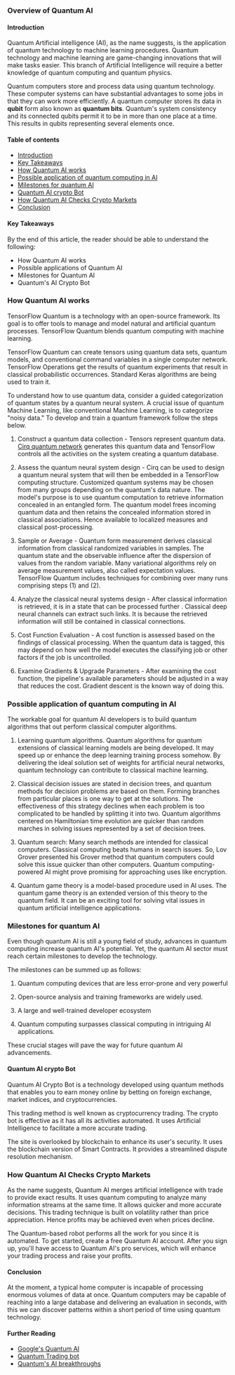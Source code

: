 ### Overview of Quantum AI

#### Introduction

Quantum Artificial intelligence (AI), as the name suggests, is the application of quantum technology to machine learning procedures. Quantum technology and machine learning are game-changing innovations that will make tasks easier. This branch of  Artificial Intelligence will require a better knowledge of quantum computing and quantum physics.  

Quantum computers store and process data using quantum technology. These computer systems can have substantial advantages to some jobs in that they can work more efficiently. 
A quantum computer stores its data in **qubit** form also known as **quantum bits**. Quantum's system consistency and its connected qubits permit it to be in more than one place at a time. This results in qubits representing several elements once.

#### Table of contents
- [Introduction](#introduction)
- [Key Takeaways](#key-takeaways)
- [How Quantum AI works](#how-quontum-ai-works)
- [Possible application of quantum computing in AI](#possible-application-of-quontum-computing-in-ai)
- [Milestones for quantum AI](#milestone-for-quontum-ai)
- [Quantum AI crypto Bot](#quantum-ai-crypto)
- [How Quantum AI Checks Crypto Markets](#how-quontum-ai-checks-crypto-markets)
- [Conclusion](#conclusion)

#### Key Takeaways
By the end of this article, the reader should be able to understand the following:
* How Quantum AI works
* Possible applications of Quantum AI
* Milestones for Quantum AI
* Quantum's AI Crypto Bot

### How Quantum AI works

TensorFlow Quantum is a technology with an open-source framework. Its goal is to offer tools to manage and model natural and artificial quantum processes. TensorFlow Quantum blends quantum computing with machine learning.

TensorFlow Quantum can create tensors using quantum data sets, quantum models, and conventional command variables in a single computer network. TensorFlow Operations get the results of quantum experiments that result in classical probabilistic occurrences. Standard Keras algorithms are being used to train it.

To understand how to use quantum data, consider a guided categorization of quantum states by a quantum neural system.  A crucial issue of quantum Machine Learning, like conventional Machine Learning, is to categorize "noisy data." 
To develop and train a quantum framework follow the steps below.

1. Construct a quantum data collection - Tensors represent quantum data. [Cirq quantum network](https://quantumai.google/cirq)  generates  this quantum data and TensorFlow controls all the activities on the system creating a quantum database.

2. Assess the quantum neural system design - Cirq can be used to design a quantum neural system that will then be embedded in a TensorFlow computing structure. Customized quantum systems may be chosen from many groups depending on the quantum's data nature. 
The model's purpose is to use quantum computation to retrieve information concealed in an entangled form. The quantum model frees incoming quantum data and then retains the concealed information stored in classical associations. Hence available to localized measures and classical post-processing.

3. Sample or Average - Quantum form measurement derives classical information from classical randomized variables in samples. The quantum state and the observable influence after the dispersion of values from the random variable. Many variational algorithms rely on average measurement values, also called expectation values. TensorFlow Quantum includes techniques for combining over many runs comprising steps (1) and (2). 

4. Analyze the classical neural systems design - After classical information is retrieved, it is in a state that can be processed further . Classical deep neural channels can extract such links.  It is because the retrieved information will still be contained in classical connections.

5. Cost Function Evaluation - A cost function is assessed based on the findings of classical processing. When the quantum data is tagged, this may depend on how well the model executes the classifying job or other factors if the job is uncontrolled.

6. Examine Gradients & Upgrade Parameters - After examining the cost function, the pipeline's available parameters should be adjusted in a way that reduces the cost. Gradient descent is the known way of doing this.

### Possible application of quantum computing in AI

The workable goal for quantum AI developers is to build quantum algorithms that out perform classical computer algorithms.

1. Learning quantum algorithms. Quantum algorithms for quantum extensions of classical learning models are being developed. It may speed up or enhance the deep learning training process somehow. By delivering the ideal solution set of weights for artificial neural networks, quantum technology can contribute to classical machine learning.

2. Classical decision issues are stated in decision trees, and quantum methods for decision problems are based on them. Forming branches from particular places is one way to get at the solutions. The effectiveness of this strategy declines when each problem is too complicated to be handled by splitting it into two. Quantum algorithms centered on Hamiltonian time evolution are quicker than random marches in solving issues represented by a set of decision trees.

3. Quantum search: Many search methods are intended for classical computers. Classical computing beats humans in search issues. So, Lov Grover presented his Grover method that quantum computers could solve this issue quicker than other computers. Quantum computing-powered AI might prove promising for approaching uses like encryption.

4. Quantum game theory is a model-based procedure used in AI uses.   The quantum game theory is an extended version of this theory to the quantum field. It can be an exciting tool for solving vital issues in quantum artificial intelligence applications.

### Milestones for quantum AI

Even though quantum AI is still a young field of study, advances in quantum computing increase quantum AI's potential. Yet, the quantum AI sector must reach certain milestones to develop the technology.

The milestones can be summed up as follows:

1. Quantum computing devices that are less error-prone and very powerful

2. Open-source analysis and training frameworks are widely used.

3. A large and well-trained developer ecosystem

4. Quantum computing surpasses classical computing in intriguing AI applications.

These crucial stages will pave the way for future quantum AI advancements.

#### Quantum AI crypto Bot

Quantum AI Crypto Bot is a technology developed using quantum methods that enables you to earn money online by betting on foreign exchange, market indices, and cryptocurrencies.

This trading method is well known as cryptocurrency trading. The crypto bot is effective as it has all its activities automated. It uses Artificial Intelligence to facilitate a more accurate trading.

The site is overlooked by blockchain to enhance its user's security. It uses the blockchain version of Smart Contracts. It provides a streamlined dispute resolution mechanism.

### How Quantum AI Checks Crypto Markets

As the name suggests, Quantum AI merges artificial intelligence with trade to provide exact results. It uses quantum computing to analyze many information streams at the same time. It allows quicker and more accurate decisions. This trading technique is built on volatility rather than price appreciation. Hence profits may be achieved even when prices decline.

The Quantum-based robot performs all the work for you since it is automated. To get started, create a free Quantum AI account. After you sign up, you'll have access to Quantum AI's pro services, which will enhance your trading process and raise your profits.


#### Conclusion

At the moment, a typical home computer is incapable of processing enormous volumes of data at once. Quantum computers may be capable of reaching into a large database and delivering an evaluation in seconds, with this we can discover patterns within a short period of time using quantum technology.

#### Further Reading
* [Google's Quantum AI](https://quantumai.google/)
* [Quantum Trading bot](https://quantum-ai.io/)
* [Quantum's AI breakthroughs](https://www.captechu.edu/blog/recent-breakthroughs-quantum-ai) 

